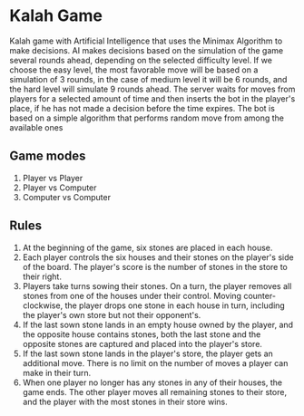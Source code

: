 # Kalah Game
Kalah game with Artificial Intelligence that uses the Minimax Algorithm to make decisions. 
AI makes decisions based on the simulation of the game several rounds ahead, depending on the selected difficulty level. 
If we choose the easy level, the most favorable move will be based on a simulation of 3 rounds, in the case of medium level it will be 6 rounds, and the hard level will simulate 9 rounds ahead.
The server waits for moves from players for a selected amount of time and then inserts the bot in the player's place, if he has not made a decision before the time expires.
The bot is based on a simple algorithm that performs random move from among the available ones


## Game modes
1. Player vs Player
2. Player vs Computer
3. Computer vs Computer

## Rules
1. At the beginning of the game, six stones are placed in each house.
2. Each player controls the six houses and their stones on the player's side of the board. The player's score is the number of stones in the store to their right.
3. Players take turns sowing their stones. On a turn, the player removes all stones from one of the houses under their control. Moving counter-clockwise, the player drops one stone in each house in turn, including the player's own store but not their opponent's.
4. If the last sown stone lands in an empty house owned by the player, and the opposite house contains stones, both the last stone and the opposite stones are captured and placed into the player's store.
5. If the last sown stone lands in the player's store, the player gets an additional move. There is no limit on the number of moves a player can make in their turn.
6. When one player no longer has any stones in any of their houses, the game ends. The other player moves all remaining stones to their store, and the player with the most stones in their store wins.
